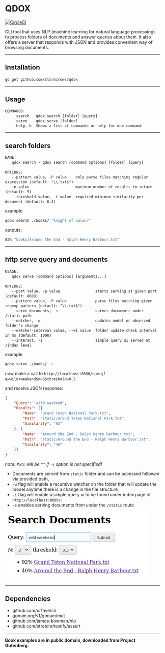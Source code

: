 
# QDOX

[![CircleCI](https://circleci.com/gh/stormcrows/qdox/tree/master.svg?style=svg)](https://circleci.com/gh/stormcrows/qdox/tree/master)

CLI tool that uses NLP (machine learning for natural language processing) to process folders of documents and answer queries about them. It also offers a server that responds with JSON and provides convenient way of browsing documents.

---

## Installation

```bash
go get github.com/stormcrows/qdox
```

---

## Usage

```
COMMANDS:
     search   qdox search [folder] [query]
     serve    qdox serve [folder]
     help, h  Shows a list of commands or help for one command
```

---

## search folders

```
NAME:
   qdox search - qdox search [command options] [folder] [query]

OPTIONS:
   --pattern value, -P value    only parse files matching regular expression (default: "\\.txt$")
   -n value                     maximum number of results to return (default: 5)
   --threshold value, -t value  required minimum similarity per document (default: 0.3)
```
example:
```bash
qdox search ./books/ "knight of valour"
```
outputs:

```bash
82% "books/Around the End - Ralph Henry Barbour.txt"
```

---

## http serve query and documents

```
USAGE:
   qdox serve [command options] [arguments...]

OPTIONS:
   --port value, -p value                starts serving at given port (default: 8080)
   --pattern value, -P value             parse files matching given regexp pattern (default: "\\.txt$")
   --serve-documents, -s                 serves documents under /static path
   --watcher, -w                         updates model on observed folder's change
   --watcher-interval value, --wi value  folder update check interval in ms (default: 1000)
   --interact, -i                        simple query ui served at /index level
```

example:

```bash
qdox serve ./books/ -s
```

now make a call to `http://localhost:8080/query?q=wild+weekend&n=3&threshold=0.3`

and receive JSON response:

```json
{
    "Query": "wild weekend",
    "Results": [{
        "Name": "Grand Teton National Park.txt",
        "Path": "static/Grand Teton National Park.txt",
        "Similarity": "92"
    }, {
        "Name": "Around the End - Ralph Henry Barbour.txt",
        "Path": "static/Around the End - Ralph Henry Barbour.txt",
        "Similarity": "40"
    }]
}
```
*note: `Path` will be `""` if `-s` option is not specified!*

* Documents are served from `static` folder and can be accessed followed via provided path,
* `-w` flag will enable a recursive watcher on the folder that will update the model anytime there is a change in the file structure,
* `-i` flag will enable a simple query ui to be found under index page of `http://localhost:8080/`:
* `-s` enables serving documents from under the `/static` route

![interaction panel](./docs/interaction2.png)

---

## Dependencies

- github.com/urfave/cli
- gonum.org/v1/gonum/mat
- github.com/james-bowman/nlp
- github.com/stretchr/testify/assert

---
   
**Book examples are in public domain, downloaded from Project Gutenberg.**